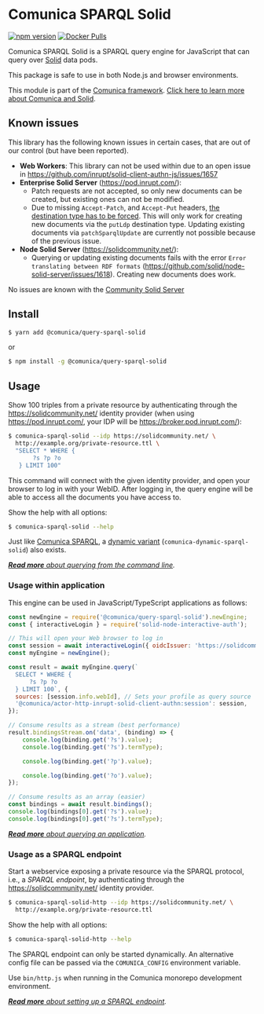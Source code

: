 # Comunica SPARQL Solid

[![npm version](https://badge.fury.io/js/%40comunica%2Fquery-sparql-solid.svg)](https://www.npmjs.com/package/@comunica/query-sparql-solid)
[![Docker Pulls](https://img.shields.io/docker/pulls/comunica/query-sparql-solid.svg)](https://hub.docker.com/r/comunica/query-sparql-solid/)

Comunica SPARQL Solid is a SPARQL query engine for JavaScript that can query over [Solid](https://solidproject.org/) data pods.

This package is safe to use in both Node.js and browser environments.

This module is part of the [Comunica framework](https://comunica.dev/).
[Click here to learn more about Comunica and Solid](https://comunica.dev/docs/query/advanced/solid/).

## Known issues

This library has the following known issues in certain cases, that are out of our control (but have been reported).

* **Web Workers**: This library can not be used within due to an open issue in https://github.com/inrupt/solid-client-authn-js/issues/1657
* **Enterprise Solid Server** (https://pod.inrupt.com/):
  * Patch requests are not accepted, so only new documents can be created, but existing ones can not be modified.
  * Due to missing `Accept-Patch`, and `Accept-Put` headers, [the destination type has to be forced](https://comunica.dev/docs/query/advanced/destination_types/). This will only work for creating new documents via the `putLdp` destination type. Updating existing documents via `patchSparqlUpdate` are currently not possible because of the previous issue. 
* **Node Solid Server** (https://solidcommunity.net/):
  * Querying or updating existing documents fails with the error `Error translating between RDF formats` (https://github.com/solid/node-solid-server/issues/1618). Creating new documents does work.

No issues are known with the [Community Solid Server](https://github.com/solid/community-server/)

## Install

```bash
$ yarn add @comunica/query-sparql-solid
```

or

```bash
$ npm install -g @comunica/query-sparql-solid
```

## Usage

Show 100 triples from a private resource
by authenticating through the https://solidcommunity.net/ identity provider (when using https://pod.inrupt.com/, your IDP will be https://broker.pod.inrupt.com/):

```bash
$ comunica-sparql-solid --idp https://solidcommunity.net/ \
  http://example.org/private-resource.ttl \
  "SELECT * WHERE {
       ?s ?p ?o
   } LIMIT 100"
```

This command will connect with the given identity provider,
and open your browser to log in with your WebID.
After logging in, the query engine will be able to access all the documents you have access to.

Show the help with all options:

```bash
$ comunica-sparql-solid --help
```

Just like [Comunica SPARQL](https://github.com/comunica/comunica/tree/master/packages/query-sparql),
a [dynamic variant](https://github.com/comunica/comunica/tree/master/packages/query-sparql#usage-from-the-command-line) (`comunica-dynamic-sparql-solid`) also exists.

_[**Read more** about querying from the command line](https://comunica.dev/docs/query/getting_started/query_cli/)._

### Usage within application

This engine can be used in JavaScript/TypeScript applications as follows:

```javascript
const newEngine = require('@comunica/query-sparql-solid').newEngine;
const { interactiveLogin } = require('solid-node-interactive-auth');

// This will open your Web browser to log in
const session = await interactiveLogin({ oidcIssuer: 'https://solidcommunity.net/' });
const myEngine = newEngine();

const result = await myEngine.query(`
  SELECT * WHERE {
      ?s ?p ?o
  } LIMIT 100`, {
  sources: [session.info.webId], // Sets your profile as query source
  '@comunica/actor-http-inrupt-solid-client-authn:session': session,
});

// Consume results as a stream (best performance)
result.bindingsStream.on('data', (binding) => {
    console.log(binding.get('?s').value);
    console.log(binding.get('?s').termType);

    console.log(binding.get('?p').value);

    console.log(binding.get('?o').value);
});

// Consume results as an array (easier)
const bindings = await result.bindings();
console.log(bindings[0].get('?s').value);
console.log(bindings[0].get('?s').termType);
```

_[**Read more** about querying an application](https://comunica.dev/docs/query/getting_started/query_app/)._

### Usage as a SPARQL endpoint

Start a webservice exposing a private resource via the SPARQL protocol, i.e., a _SPARQL endpoint_,
by authenticating through the https://solidcommunity.net/ identity provider.

```bash
$ comunica-sparql-solid-http --idp https://solidcommunity.net/ \
  http://example.org/private-resource.ttl
```

Show the help with all options:

```bash
$ comunica-sparql-solid-http --help
```

The SPARQL endpoint can only be started dynamically.
An alternative config file can be passed via the `COMUNICA_CONFIG` environment variable.

Use `bin/http.js` when running in the Comunica monorepo development environment.

_[**Read more** about setting up a SPARQL endpoint](https://comunica.dev/docs/query/getting_started/setup_endpoint/)._
